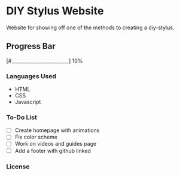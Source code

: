 # DIY Stylus Website
Website for showing off one of the methods to creating a diy-stylus.

## Progress Bar
[#________________________] 10%

### Languages Used
- HTML
- CSS
- Javascript

### To-Do List
- [ ] Create homepage with animations
- [ ] Fix color scheme
- [ ] Work on videos and guides page
- [ ] Add a footer with github linked

### License
